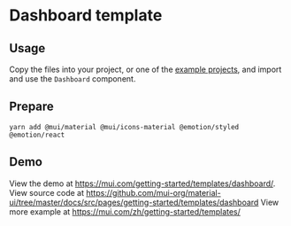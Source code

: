 # Dashboard template

## Usage

<!-- #default-branch-switch -->

Copy the files into your project, or one of the [example projects](https://github.com/mui-org/material-ui/tree/master/examples), and import and use the `Dashboard` component.

## Prepare
```
yarn add @mui/material @mui/icons-material @emotion/styled @emotion/react
```

## Demo

<!-- #default-branch-switch -->

View the demo at https://mui.com/getting-started/templates/dashboard/.
View source code at https://github.com/mui-org/material-ui/tree/master/docs/src/pages/getting-started/templates/dashboard
View more example at https://mui.com/zh/getting-started/templates/
